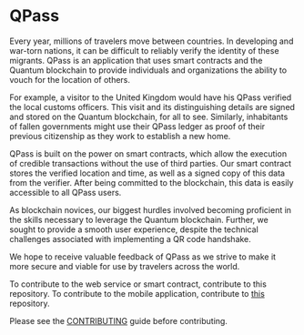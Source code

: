 # QPass

Every year, millions of travelers move between countries. In developing and war-torn nations, it can be difficult to reliably verify the identity of these migrants. QPass is an application that uses smart contracts and the Quantum blockchain to provide individuals and organizations the ability to vouch for the location of others.

For example, a visitor to the United Kingdom would have his QPass verified the local customs officers. This visit and its distinguishing details are signed and stored on the Quantum blockchain, for all to see. Similarly, inhabitants of fallen governments might use their QPass ledger as proof of their previous citizenship as they work to establish a new home.

QPass is built on the power on smart contracts, which allow the execution of credible transactions without the use of third parties. Our smart contract stores the verified location and time, as well as a signed copy of this data from the verifier. After being committed to the blockchain, this data is easily accessible to all QPass users.

As blockchain novices, our biggest hurdles involved becoming proficient in the skills necessary to leverage the Quantum blockchain. Further, we sought to provide a smooth user experience, despite the technical challenges associated with implementing a QR code handshake.

We hope to receive valuable feedback of QPass as we strive to make it more secure and viable for use by travelers across the world.

To contribute to the web service or smart contract, contribute to this repository. To contribute to the mobile application, contribute to [this](https://github.com/HackIllinoisDPass/iOS) repository.

Please see the [CONTRIBUTING](https://github.com/HackIllinoisDPass/dapp/blob/master/CONTRIBUTING.md) guide before contributing.